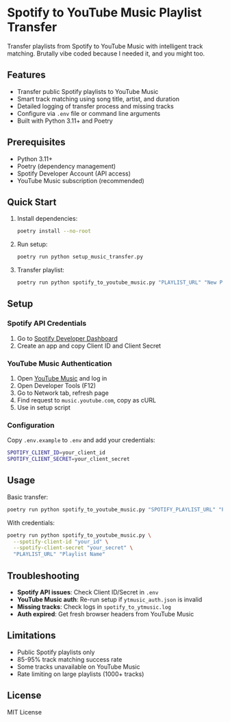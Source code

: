 # Spotify to YouTube Music Playlist Transfer

Transfer playlists from Spotify to YouTube Music with intelligent track matching.
Brutally vibe coded because I needed it, and you might too.

## Features

- Transfer public Spotify playlists to YouTube Music
- Smart track matching using song title, artist, and duration
- Detailed logging of transfer process and missing tracks
- Configure via `.env` file or command line arguments
- Built with Python 3.11+ and Poetry

## Prerequisites

- Python 3.11+
- Poetry (dependency management)
- Spotify Developer Account (API access)
- YouTube Music subscription (recommended)

## Quick Start

1. Install dependencies:
   ```bash
   poetry install --no-root
   ```

2. Run setup:
   ```bash
   poetry run python setup_music_transfer.py
   ```

3. Transfer playlist:
   ```bash
   poetry run python spotify_to_youtube_music.py "PLAYLIST_URL" "New Playlist Name"
   ```

## Setup

### Spotify API Credentials

1. Go to [Spotify Developer Dashboard](https://developer.spotify.com/dashboard)
2. Create an app and copy Client ID and Client Secret

### YouTube Music Authentication

1. Open [YouTube Music](https://music.youtube.com) and log in
2. Open Developer Tools (F12)
3. Go to Network tab, refresh page
4. Find request to `music.youtube.com`, copy as cURL
5. Use in setup script

### Configuration

Copy `.env.example` to `.env` and add your credentials:
```bash
SPOTIFY_CLIENT_ID=your_client_id
SPOTIFY_CLIENT_SECRET=your_client_secret
```

## Usage

Basic transfer:
```bash
poetry run python spotify_to_youtube_music.py "SPOTIFY_PLAYLIST_URL" "Playlist Name"
```

With credentials:
```bash
poetry run python spotify_to_youtube_music.py \
  --spotify-client-id "your_id" \
  --spotify-client-secret "your_secret" \
  "PLAYLIST_URL" "Playlist Name"
```

## Troubleshooting

- **Spotify API issues**: Check Client ID/Secret in `.env`
- **YouTube Music auth**: Re-run setup if `ytmusic_auth.json` is invalid
- **Missing tracks**: Check logs in `spotify_to_ytmusic.log`
- **Auth expired**: Get fresh browser headers from YouTube Music

## Limitations

- Public Spotify playlists only
- 85-95% track matching success rate
- Some tracks unavailable on YouTube Music
- Rate limiting on large playlists (1000+ tracks)

## License

MIT License
